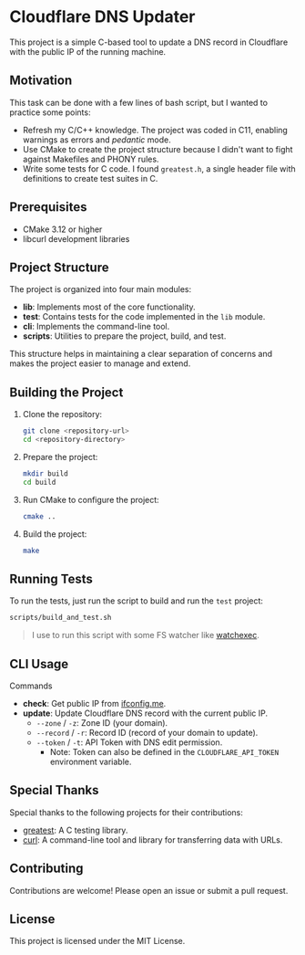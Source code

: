 # Cloudflare DNS Updater

This project is a simple C-based tool to update a DNS record in Cloudflare with the public IP of the running machine.

## Motivation

This task can be done with a few lines of bash script, but I wanted to practice some points:

- Refresh my C/C++ knowledge. The project was coded in C11, enabling warnings as errors and _pedantic_ mode.
- Use CMake to create the project structure because I didn't want to fight against Makefiles and PHONY rules.
- Write some tests for C code. I found `greatest.h`, a single header file with definitions to create test suites in C.

## Prerequisites

- CMake 3.12 or higher
- libcurl development libraries

## Project Structure

The project is organized into four main modules:

- **lib**: Implements most of the core functionality.
- **test**: Contains tests for the code implemented in the `lib` module.
- **cli**: Implements the command-line tool.
- **scripts**: Utilities to prepare the project, build, and test.

This structure helps in maintaining a clear separation of concerns and makes the project easier to manage and extend.

## Building the Project

1. Clone the repository:
    ```sh
    git clone <repository-url>
    cd <repository-directory>
    ```

2. Prepare the project:
    ```sh
    mkdir build
    cd build
    ```

3. Run CMake to configure the project:
    ```sh
    cmake ..
    ```

4. Build the project:
    ```sh
    make
    ```

## Running Tests

To run the tests, just run the script to build and run the `test` project:
```sh
scripts/build_and_test.sh
```

> I use to run this script with some FS watcher like [watchexec](https://github.com/watchexec/watchexec).

## CLI Usage

Commands
- **check**: Get public IP from [ifconfig.me](https://ifconfig.me).
- **update**: Update Cloudflare DNS record with the current public IP.
    - `--zone` / `-z`: Zone ID (your domain).
    - `--record` / `-r`: Record ID (record of your domain to update).
    - `--token` / `-t`: API Token with DNS edit permission.
        - Note: Token can also be defined in the `CLOUDFLARE_API_TOKEN` environment variable.

## Special Thanks

Special thanks to the following projects for their contributions:

- [greatest](https://github.com/silentbicycle/greatest): A C testing library.
- [curl](https://curl.se/): A command-line tool and library for transferring data with URLs.

## Contributing

Contributions are welcome! Please open an issue or submit a pull request.

## License

This project is licensed under the MIT License.

